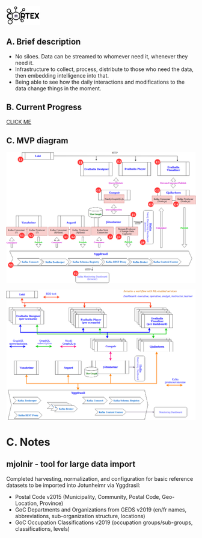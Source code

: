 <img src="doc_images/cortex-aengine_720.png" width="90px" height="50px">

## A. Brief description
- No siloes. Data can be streamed to whomever need it, whenever they need it.
- Infrastructure to collect, process, distribute to those who need the data, then embedding intelligence into that.
- Being able to see how the daily interactions and modifications to the data change things in the moment.

## B. Current Progress

[CLICK ME]( http://htmlpreview.github.io/?https://github.com/DIS-SIN/CORTEX/blob/master/cortex_mvp.html)

## C. MVP diagram

![Logical diagram](doc_images/Component.png)

![Physical diagram](doc_images/Deployment.png)

# C. Notes

## mjolnir - tool for large data import
Completed harvesting, normalization, and configuration for basic reference datasets to be imported into Jotunheimr via Yggdrasil:
+ Postal Code v2015 (Municipality, Community, Postal Code, Geo-Location, Province)
+ GoC Departments and Organizations from GEDS v2019 (en/fr names, abbreviations, sub-organization structure, locations)
+ GoC Occupation Classifications v2019 (occupation groups/sub-groups, classifications, levels)
